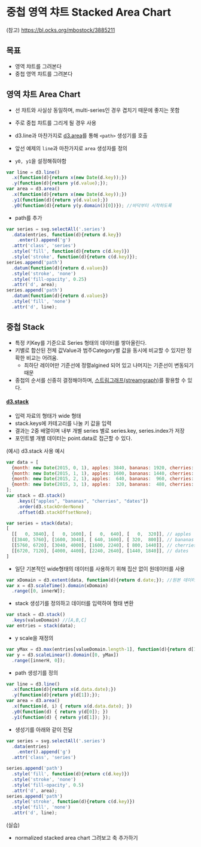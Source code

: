 중첩 영역 챠트 Stacked Area Chart
===

(참고) https://bl.ocks.org/mbostock/3885211


목표
---
- 영역 챠트를 그려본다
- 중첩 영역 챠트를 그려본다


영역 챠트 Area Chart
---
- 선 챠트와 사실상 동일하며, multi-series인 경우 겹치기 때문에 좋지는 못함
- 주로 중첩 챠트를 그리게 될 경우 사용
- d3.line과 마찬가지로 [d3.area](https://github.com/d3/d3-shape#areas)를 통해 `<path>` 생성기를 호출


- 앞선 예제의 `line`과 마찬가지로 `area` 생성자를 정의
 - `y0, y1`을 설정해줘야함

```javascript
var line = d3.line()
  .x(function(d){return x(new Date(d.key));})
  .y(function(d){return y(d.value);});
var area = d3.area()
  .x(function(d){return x(new Date(d.key));})
  .y1(function(d){return y(d.value);})
  .y0(function(d){return y(y.domain()[0])}); //바닥부터 시작하도록
```

- path를 추가

```javascript
var series = svg.selectAll('.series')
  .data(entries, function(d){return d.key})
    .enter().append('g')
  .attr('class', 'series')
  .style('fill', function(d){return c(d.key)})
  .style('stroke', function(d){return c(d.key)});
series.append('path')
  .datum(function(d){return d.values})
  .style('stroke', 'none')
  .style('fill-opacity', 0.25)
  .attr('d', area);
series.append('path')
  .datum(function(d){return d.values})
  .style('fill', 'none')
  .attr('d', line);
```


중첩 Stack
---
- 특정 키Key를 기준으로 Series 형태의 데이터를 쌓아올린다.
- 키별로 합산된 전체 값Value과 범주Category별 값을 동시에 비교할 수 있지만 정확한 비교는 어려움.
  - 최하단 레이어만 기준선에 정렬algined 되어 있고 나머지는 기준선이 변동되기 때문
- 중첩의 순서를 신중히 결정해야하며, [스트림그래프(streamgraph)](http://leebyron.com/streamgraph/)를 활용할 수 있다.

#### [d3.stack](https://github.com/d3/d3-shape#stack)
- 입력 자료의 형태가 wide 형태
 - stack.keys에 카테고리를 나눌 키 값을 입력
 - 결과는 2중 배열이며 내부 개별 series 별로 series.key, series.index가 저장
 - 포인트별 개별 데이터는 point.data로 접근할 수 있다.


(예시) d3.stack 사용 예시
```javascript
var data = [
  {month: new Date(2015, 0, 1), apples: 3840, bananas: 1920, cherries: 960, dates: 400},
  {month: new Date(2015, 1, 1), apples: 1600, bananas: 1440, cherries: 960, dates: 400},
  {month: new Date(2015, 2, 1), apples:  640, bananas:  960, cherries: 640, dates: 400},
  {month: new Date(2015, 3, 1), apples:  320, bananas:  480, cherries: 640, dates: 400}
];
var stack = d3.stack()
    .keys(["apples", "bananas", "cherries", "dates"])
    .order(d3.stackOrderNone)
    .offset(d3.stackOffsetNone);

var series = stack(data);
[
  [[   0, 3840], [   0, 1600], [   0,  640], [   0,  320]], // apples
  [[3840, 5760], [1600, 3040], [ 640, 1600], [ 320,  800]], // bananas
  [[5760, 6720], [3040, 4000], [1600, 2240], [ 800, 1440]], // cherries
  [[6720, 7120], [4000, 4400], [2240, 2640], [1440, 1840]], // dates
]
```


- 일단 기본적인 wide형태의 데이터를 사용하기 위해 집산 없이 원데이터를 사용

```javascript
var xDomain = d3.extent(data, function(d){return d.date;}); //원본 데이터에서 domain 추출
var x = d3.scaleTime().domain(xDomain)
  .range([0, innerW]);
```

- stack 생성기를 정의하고 데이터를 입력하여 형태 변환

```javascript
var stack = d3.stack()
  .keys(valueDomain) //[A,B,C]
var entries = stack(data);
```

- y scale을 재정의

```javascript
var yMax = d3.max(entries[valueDomain.length-1], function(d){return d[1]}); //마지막 stack의 최대값 추출
var y = d3.scaleLinear().domain([0, yMax])
  .range([innerH, 0]);
```

- path 생성기를 정의

``` javascript
var line = d3.line()
  .x(function(d){return x(d.data.date);})
  .y(function(d){return y(d[1]);});
var area = d3.area()
  .x(function(d, i) { return x(d.data.date); })
  .y0(function(d) { return y(d[0]); })
  .y1(function(d) { return y(d[1]); });
```

- 생성기를 아래와 같이 전달

```javascript
var series = svg.selectAll('.series')
  .data(entries)
    .enter().append('g')
  .attr('class', 'series')

series.append('path')
  .style('fill', function(d){return c(d.key)})
  .style('stroke', 'none')
  .style('fill-opacity', 0.5)
  .attr('d', area);
series.append('path')
  .style('stroke', function(d){return c(d.key)})
  .style('fill', 'none')
  .attr('d', line);
```

(실습) 
- normalized stacked area chart 그려보고 축 추가하기 
